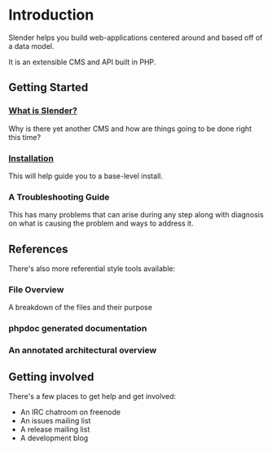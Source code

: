 # Introduction

Slender helps you build web-applications centered around and based off of a data model.

It is an extensible CMS and API built in PHP.


## Getting Started

### [What is Slender?](intro.html)

Why is there yet another CMS and how are things going to be done right this time?

### [Installation](installation/)
This will help guide you to a base-level install.

### A Troubleshooting Guide 
This has many problems that can arise during any step along with diagnosis on what is causing the problem and ways to address it.

<!--
## Examples
There are two site examples:

### [TODO MVC](examples/todomvc.html)

The quintessential todomvc, created with slender.

### [A Blog](examples/blog.html)

The standard blog, with comments; long regarded as the hello-world of solutions in the same class as Slender.
-->

## References
There's also more referential style tools available:

### File Overview
A breakdown of the files and their purpose

### phpdoc generated documentation

### An annotated architectural overview

## Getting involved

There's a few places to get help and get involved:

 * An IRC chatroom on freenode
 * An issues mailing list
 * A release mailing list
 * A development blog
